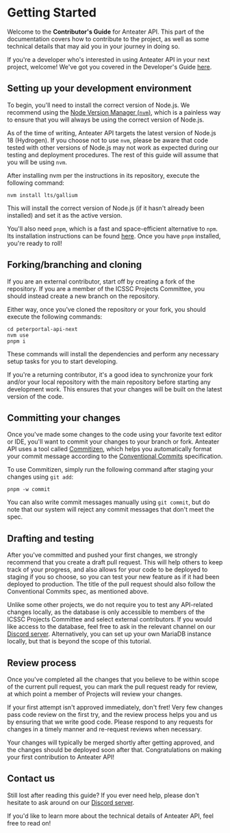 # Getting Started

Welcome to the **Contributor's Guide** for Anteater API. This part of the documentation covers how to contribute to the project, as well as some technical details that may aid you in your journey in doing so.

If you're a developer who's interested in using Anteater API in your next project, welcome! We've got you covered in the Developer's Guide [here](/docs/developers-guide/getting-started).

## Setting up your development environment

To begin, you'll need to install the correct version of Node.js. We recommend using the [Node Version Manager (`nvm`)](https://github.com/nvm-sh/nvm), which is a painless way to ensure that you will always be using the correct version of Node.js.

As of the time of writing, Anteater API targets the latest version of Node.js 18 (Hydrogen). If you choose not to use `nvm`, please be aware that code tested with other versions of Node.js may not work as expected during our testing and deployment procedures. The rest of this guide will assume that you will be using `nvm`.

After installing nvm per the instructions in its repository, execute the following command:

```shell
nvm install lts/gallium
```

This will install the correct version of Node.js (if it hasn't already been installed) and set it as the active version.

You'll also need `pnpm`, which is a fast and space-efficient alternative to `npm`. Its installation instructions can be found [here](https://pnpm.io/installation). Once you have `pnpm` installed, you're ready to roll!

## Forking/branching and cloning

If you are an external contributor, start off by creating a fork of the repository. If you are a member of the ICSSC Projects Committee, you should instead create a new branch on the repository.

Either way, once you've cloned the repository or your fork, you should execute the following commands:

```shell
cd peterportal-api-next
nvm use
pnpm i
```

These commands will install the dependencies and perform any necessary setup tasks for you to start developing.

If you're a returning contributor, it's a good idea to synchronize your fork and/or your local repository with the main repository before starting any development work. This ensures that your changes will be built on the latest version of the code.

## Committing your changes

Once you've made some changes to the code using your favorite text editor or IDE, you'll want to commit your changes to your branch or fork. Anteater API uses a tool called [Commitizen](https://commitizen.github.io/cz-cli/), which helps you automatically format your commit message according to the [Conventional Commits](https://www.conventionalcommits.org/en/v1.0.0/) specification.

To use Commitizen, simply run the following command after staging your changes using `git add`:

```shell
pnpm -w commit
```

You can also write commit messages manually using `git commit`, but do note that our system will reject any commit messages that don't meet the spec.

## Drafting and testing

After you've committed and pushed your first changes, we strongly recommend that you create a draft pull request. This will help others to keep track of your progress, and also allows for your code to be deployed to staging if you so choose, so you can test your new feature as if it had been deployed to production. The title of the pull request should also follow the Conventional Commits spec, as mentioned above.

Unlike some other projects, we do not require you to test any API-related changes locally, as the database is only accessible to members of the ICSSC Projects Committee and select external contributors. If you would like access to the database, feel free to ask in the relevant channel on our [Discord server](https://discord.gg/Zu8KZHERtJ). Alternatively, you can set up your own MariaDB instance locally, but that is beyond the scope of this tutorial.

## Review process

Once you've completed all the changes that you believe to be within scope of the current pull request, you can mark the pull request ready for review, at which point a member of Projects will review your changes.

If your first attempt isn't approved immediately, don't fret! Very few changes pass code review on the first try, and the review process helps you and us by ensuring that we write good code. Please respond to any requests for changes in a timely manner and re-request reviews when necessary.

Your changes will typically be merged shortly after getting approved, and the changes should be deployed soon after that. Congratulations on making your first contribution to Anteater API!

## Contact us

Still lost after reading this guide? If you ever need help, please don't hesitate to ask around on our [Discord server](https://discord.gg/Zu8KZHERtJ).

If you'd like to learn more about the technical details of Anteater API, feel free to read on!
